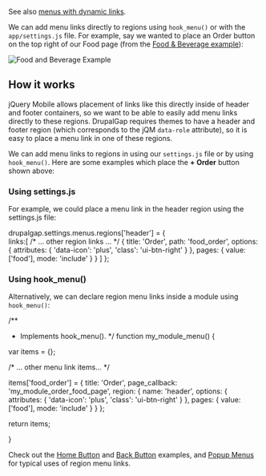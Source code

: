 

See also [menus with dynamic links](../Menus_with_Dynamic_Links).

We can add menu links directly to regions using `hook_menu()` or with the `app/settings.js` file. For example, say we wanted to place an Order button on the top right of our Food page (from the [Food & Beverage example](../Creating_Custom_Menus)):

![Food and Beverage Example](http://drupalgap.org/sites/default/files/order-food.png)

## How it works

jQuery Mobile allows placement of links like this directly inside of header and footer containers, so we want to be able to easily add menu links directly to these regions. DrupalGap requires themes to have a header and footer region (which corresponds to the jQM `data-role` attribute), so it is easy to place a menu link in one of these regions.

We can add menu links to regions in using our `settings.js` file or by using `hook_menu()`. Here are some examples which place the **+ Order** button shown above:

### Using settings.js

For example, we could place a menu link in the header region using the settings.js file:

drupalgap.settings.menus.regions['header'] = {  
  links:[
    /* ... other region links ... */
    {
      title: 'Order',
      path: 'food_order',
      options: {
        attributes: {
          'data-icon': 'plus',
          'class': 'ui-btn-right'
        }
      },
      pages: {
        value: ['food'],
        mode: 'include'
      }
    }
  ]
};

### Using hook_menu()

Alternatively, we can declare region menu links inside a module using `hook_menu()`:

/**
 * Implements hook_menu().
 */
function my_module_menu() {

  var items = {};

  /* ... other menu link items... */

  items['food_order'] = {
    title: 'Order',
    page_callback: 'my_module_order_food_page',
    region: {
      name: 'header',
      options: {
        attributes: {
          'data-icon': 'plus',
          'class': 'ui-btn-right'
        }
      },
      pages: {
        value: ['food'],
        mode: 'include'
      }
    }
  };

  return items;

}

Check out the [Home Button](../Widgets/Buttons/Home_Button) and [Back Button](../Widgets/Buttons/Back_Button) examples, and [Popup Menus](Popup_Menus_Drop_Down_Menus) for typical uses of region menu links.
